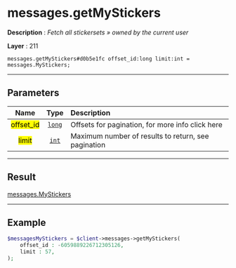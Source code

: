 # messages.getMyStickers

**Description** : *Fetch all stickersets » owned by the current user*

**Layer** : 211

```tl
messages.getMyStickers#d0b5e1fc offset_id:long limit:int = messages.MyStickers;
```

---

## Parameters

| Name | Type | Description |
| :---: | :---: | :--- |
| <mark>offset_id</mark> | [`long`](type/long) | Offsets for pagination, for more info click here |
| <mark>limit</mark> | [`int`](type/int) | Maximum number of results to return, see pagination |

---

## Result

[messages.MyStickers](type/messages.MyStickers)

---

## Example

```php
$messagesMyStickers = $client->messages->getMyStickers(
	offset_id : -6059889226712305126,
	limit : 57,
);
```